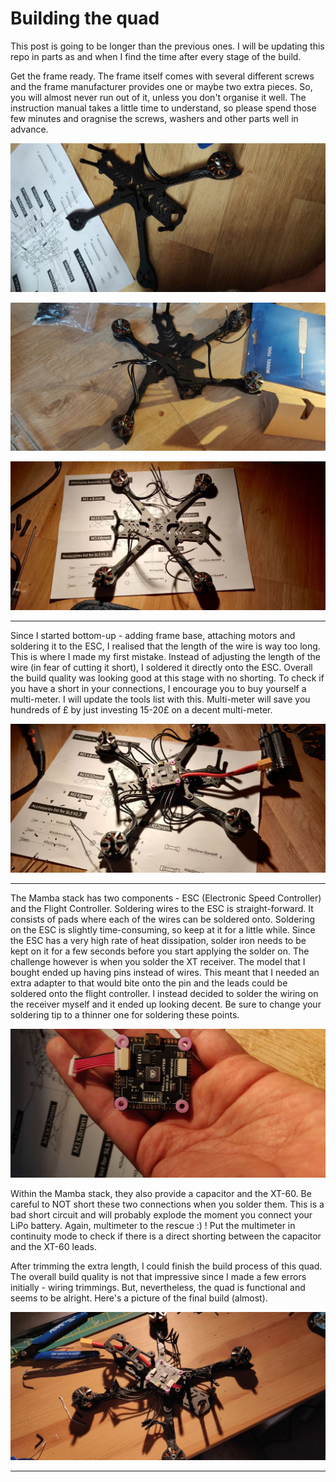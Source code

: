 # Building the quad

This post is going to be longer than the previous ones. I will be updating this repo in parts as and when I find the time after every stage of the build.

Get the frame ready. The frame itself comes with several different screws and the frame manufacturer provides one or maybe two extra pieces. So, you will almost never run out of it, unless you don't organise it well. The instruction manual takes a little time to understand, so please spend those few minutes and oragnise the screws, washers and other parts well in advance.

![Frame start](frame_start.jpg)

![Added motors to the blades](added_motors.jpg)

![Frame ready](frame_ready.jpg)

---

Since I started bottom-up - adding frame base, attaching motors and soldering it to the ESC, I realised that the length of the wire is way too long. This is where I made my first mistake. Instead of adjusting the length of the wire (in fear of cutting it short), I soldered it directly onto the ESC. Overall the build quality was looking good at this stage with no shorting. To check if you have a short in your connections, I encourage you to buy yourself a multi-meter. I will update the tools list with this. Multi-meter will save you hundreds of £ by just investing 15-20£ on a decent multi-meter.

![Unmeasured wiring](unmeasured_wiring.jpg)

---

The Mamba stack has two components - ESC (Electronic Speed Controller) and the Flight Controller. Soldering wires to the ESC is straight-forward. It consists of pads where each of the wires can be soldered onto. Soldering on the ESC is slightly time-consuming, so keep at it for a little while. Since the ESC has a very high rate of heat dissipation, solder iron needs to be kept on it for a few seconds before you start applying the solder on. The challenge however is when you solder the XT receiver. The model that I bought ended up having pins instead of wires. This meant that I needed an extra adapter to that would bite onto the pin and the leads could be soldered onto the flight controller. I instead decided to solder the wiring on the receiver myself and it ended up looking decent. Be sure to change your soldering tip to a thinner one for soldering these points.

![Mamba stack](mamba_stack.jpg)

Within the Mamba stack, they also provide a capacitor and the XT-60. Be careful to NOT short these two connections when you solder them. This is a bad short circuit and will probably explode the moment you connect your LiPo battery. Again, multimeter to the rescue :) ! Put the multimeter in continuity mode to check if there is a direct shorting between the capacitor and the XT-60 leads.

After trimming the extra length, I could finish the build process of this quad. The overall build quality is not that impressive since I made a few errors initially - wiring trimmings. But, nevertheless, the quad is functional and seems to be alright. Here's a picture of the final build (almost).

![Almost final](drone-final.jpg)

---
